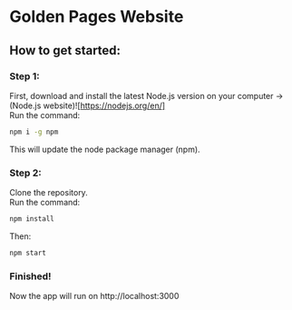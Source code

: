 # Golden Pages Website

## How to get started:

### Step 1:
First, download and install the latest Node.js version on your computer -> (Node.js website)![https://nodejs.org/en/]  
Run the command:
```bash
npm i -g npm
```
This will update the node package manager (npm).

### Step 2:
Clone the repository.  
Run the command:
```bash
npm install
```
Then:
```bash
npm start
```

### Finished!
Now the app will run on http://localhost:3000
